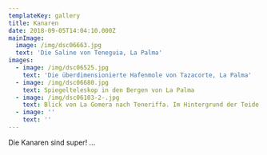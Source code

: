 ```yaml
---
templateKey: gallery
title: Kanaren
date: 2018-09-05T14:04:10.000Z
mainImage:
  image: /img/dsc06663.jpg
  text: 'Die Saline von Teneguia, La Palma'
images:
  - image: /img/dsc06525.jpg
    text: 'Die überdimensionierte Hafenmole von Tazacorte, La Palma'
  - image: /img/dsc06680.jpg
    text: Spiegelteleskop in den Bergen von La Palma
  - image: /img/dsc06103-2-.jpg
    text: Blick von La Gomera nach Teneriffa. Im Hintergrund der Teide.
  - image: ''
    text: ''
---
```


Die Kanaren sind super! ...
